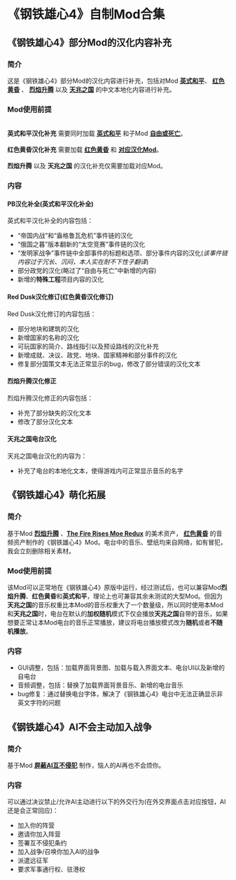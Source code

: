 # 《钢铁雄心4》自制Mod合集
## 《钢铁雄心4》部分Mod的汉化内容补充
### 简介
这是《钢铁雄心4》部分Mod的汉化内容进行补充，包括对Mod **[英式和平](https://steamcommunity.com/sharedfiles/filedetails/?id=2792132018)**、 **[红色黄昏](https://steamcommunity.com/sharedfiles/filedetails/?id=3314680066)** 、 **[烈焰升腾](https://steamcommunity.com/sharedfiles/filedetails/?id=3350890356)** 以及 **[天兆之国](https://steamcommunity.com/sharedfiles/filedetails/?id=3018869743)** 的中文本地化内容进行补充。
### Mod使用前提
<br>**英式和平汉化补充** 需要同时加载 **[英式和平](https://steamcommunity.com/sharedfiles/filedetails/?id=2792132018)** 和子Mod **[自由或死亡](https://steamcommunity.com/sharedfiles/filedetails/?id=3071559334)**。</br>
<br>**红色黄昏汉化补充** 需要加载 **[红色黄昏](https://steamcommunity.com/sharedfiles/filedetails/?id=3314680066)** 和 **[对应汉化Mod](https://steamcommunity.com/sharedfiles/filedetails/?id=3312702386)**。</br>
<br>**烈焰升腾** 以及 **天兆之国** 的汉化补充仅需要加载对应Mod。</br>
### 内容
#### **PB汉化补全**(英式和平汉化补全)
英式和平汉化补全的内容包括：
- “帝国内战”和“盎格鲁瓦危机”事件链的汉化
- “俄国之暮”版本翻新的“太空竞赛”事件链的汉化
- “发明家战争”事件链中全部事件的标题和选项、部分事件内容的汉化(*该事件链内容过于冗长、沉闷，本人实在耐不下性子翻译*)
- 部分政党的汉化(略过了“自由与死亡”中新增的内容)
- 新增的**特殊工程**项目内容的汉化
#### **Red Dusk汉化修订**(红色黄昏汉化修订)
Red Dusk汉化修订的内容包括：
- 部分地块和建筑的汉化
- 新增国家的名称的汉化
- 可玩国家的简介、路线指引以及预设路线的汉化补充
- 新增成就、决议、政党、地块、国家精神和部分事件的汉化
- 修复部分国策文本无法正常显示的bug，修改了部分错误的汉化文本
#### **烈焰升腾汉化修正**
烈焰升腾汉化修正的内容包括：
-  补充了部分缺失的汉化文本
-  修改了部分汉化文本
#### **天兆之国电台汉化**
天兆之国电台汉化的内容为：
-  补充了电台的本地化文本，使得游戏内可正常显示音乐的名字

## 《钢铁雄心4》萌化拓展
### 简介
基于Mod **[烈焰升腾](https://steamcommunity.com/sharedfiles/filedetails/?id=3350890356)** 、**[The Fire Rises Moe Redux](https://steamcommunity.com/sharedfiles/filedetails/?id=3360761105)** 的美术资产， **[红色黄昏](https://steamcommunity.com/sharedfiles/filedetails/?id=3314680066)** 的音频资产制作的《钢铁雄心4》Mod。电台中的音乐、壁纸均来自网络，如有冒犯，我会立刻删除相关素材。
### Mod使用前提
该Mod可以正常地在《钢铁雄心4》原版中运行，经过测试后，也可以兼容Mod**烈焰升腾**、**红色黄昏**和**英式和平**，理论上也可兼容其余未测试的大型Mod。但因为**天兆之国**的音乐权重比本Mod的音乐权重大了一个数量级，所以同时使用本Mod和**天兆之国**时，电台在默认的**加权随机**模式下仅会播放**天兆之国**自带的音乐，如果想要正常让本Mod电台的音乐正常播放，建议将电台播放模式改为**随机**或者**不随机播放**。
### 内容
- GUI调整，包括：加载界面背景图、加载与载入界面文本、电台UI以及新增的自电台
- 音频调整，包括：替换了加载界面背景音乐、新增的电台音乐
- bug修复：通过替换电台字体，解决了《钢铁雄心4》电台中无法正确显示非英文字符的问题

## 《钢铁雄心4》AI不会主动加入战争
### 简介
基于Mod **[屏蔽AI互不侵犯](https://steamcommunity.com/sharedfiles/filedetails/?id=2384593330)** 制作，恼人的AI再也不会烦你。
### 内容
可以通过决议禁止/允许AI主动进行以下的外交行为(在外交界面点击对应按钮，AI还是会正常回应)：
- 加入你的阵营
- 邀请你加入阵营
- 签署互不侵犯条约
- 加入战争/召唤你加入AI的战争
- 派遣远征军
- 要求军事通行权、驻港权
